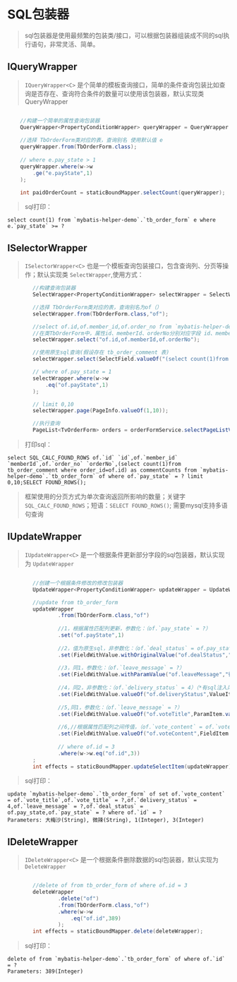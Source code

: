 # SQL包装器
> sql包装器是使用最频繁的包装类/接口，可以根据包装器组装成不同的sql执行语句，非常灵活、简单。
## IQueryWrapper
> `IQueryWrapper<C>` 是个简单的模板查询接口，简单的条件查询包装比如查询是否存在、查询符合条件的数量可以使用该包装器，默认实现类QueryWrapper
```java

    //构建一个简单的属性查询包装器
    QueryWrapper<PropertyConditionWrapper> queryWrapper = QueryWrapper.build();
    
    //选择 TbOrderForm类对应的表，查询别名 使用默认值 e
    queryWrapper.from(TbOrderForm.class);
    
    // where e.pay_state > 1
    queryWrapper.where(w->w
        .ge("e.payState",1)
    );

    int paidOrderCount = staticBoundMapper.selectCount(queryWrapper);
```
> sql打印：
```mysql
select count(1) from `mybatis-helper-demo`.`tb_order_form` e where e.`pay_state` >= ?
```
## ISelectorWrapper
> `ISelectorWrapper<C>` 也是一个模板查询包装接口，包含查询列、分页等操作；默认实现类 `SelectWrapper`,使用方式：
```java
        //构建查询包装器
        SelectWrapper<PropertyConditionWrapper> selectWrapper = SelectWrapper.build();

        //选择 TbOrderForm类对应的表，查询别名为of（）
        selectWrapper.from(TbOrderForm.class,"of");

        //select of.id,of.member_id,of.order_no from `mybatis-helper-demo`.`tb_order_form`;
        //在类TbOrderForm中，属性id、memberId、orderNo分别对应字段 id、member_id、order_no（类的属性注解@Column）
        selectWrapper.select("of.id,of.memberId,of.orderNo");

        //使用原生sql查询(假设存在 tb_order_comment 表)
        selectWrapper.select(SelectField.valueOf("(select count(1)from tb_order_comment where order_id=of.id) as commentCounts",true));

        // where of.pay_state = 1
        selectWrapper.where(w->w
            .eq("of.payState",1)
        );

        // limit 0,10
        selectWrapper.page(PageInfo.valueOf(1,10));

        //执行查询
        PageList<TvOrderForm> orders = orderFormService.selectPageListV(selectWrapper);
```
> 打印sql：
```mysql
select SQL_CALC_FOUND_ROWS of.`id` `id`,of.`member_id` `memberId`,of.`order_no` `orderNo`,(select count(1)from tb_order_comment where order_id=of.id) as commentCounts from `mybatis-helper-demo`.`tb_order_form` of where of.`pay_state` = ? limit 0,10;SELECT FOUND_ROWS();
```
> 框架使用的分页方式为单次查询返回所影响的数量；关键字`SQL_CALC_FOUND_ROWS`；短语：`SELECT FOUND_ROWS()`; 需要mysql支持多语句查询
## IUpdateWrapper
> `IUpdateWrapper<C>` 是一个根据条件更新部分字段的sql包装器，默认实现为 `UpdateWrapper`
```java

        //创建一个根据条件修改的修改包装器
        UpdateWrapper<PropertyConditionWrapper> updateWrapper = UpdateWrapper.build();

        //update from tb_order_form
        updateWrapper
                .from(TbOrderForm.class,"of")
                
                //1，根据属性匹配列更新，参数化：（of.`pay_state` = ?）
                .set("of.payState",1)
                
                //2，值为原生sql，非参数化：（of.`deal_status` = of.pay_state）（*有sql注入风险）
                .set(FieldWithValue.withOriginalValue("of.dealStatus","of.pay_state"))
                
                //3，同1，参数化：（of.`leave_message` = ?）
                .set(FieldWithValue.withParamValue("of.leaveMessage","微辣"))
                
                //4，同2，非参数化：（of.`delivery_status` = 4）（*有sql注入风险）
                .set(FieldWithValue.valueOf("of.deliveryStatus",ValueItem.valueOf(4)))
                
                //5,同1，参数化：（of.`leave_message` = ?）
                .set(FieldWithValue.valueOf("of.voteTitle",ParamItem.valueOf("大梅沙")))
                
                //6,//根据属性匹配列之间传值，（of.`vote_content` = of.`vote_title`）
                .set(FieldWithValue.valueOf("of.voteContent",FieldItem.valueOf("of.voteTitle")))
                
                // where of.id = 3
                .where(w->w.eq("of.id",3))
        ;
        int effects = staticBoundMapper.updateSelectItem(updateWrapper);
```
> sql打印：
```mysql
update `mybatis-helper-demo`.`tb_order_form` of set of.`vote_content` = of.`vote_title`,of.`vote_title` = ?,of.`delivery_status` = 4,of.`leave_message` = ?,of.`deal_status` = of.pay_state,of.`pay_state` = ? where of.`id` = ?
Parameters: 大梅沙(String), 微辣(String), 1(Integer), 3(Integer)
```
## IDeleteWrapper
> `IDeleteWrapper<C>` 是一个根据条件删除数据的sql包装器，默认实现为 `DeleteWrapper`
```java

        //delete of from tb_order_form of where of.id = 3
        deleteWrapper
                .delete("of")
                .from(TbOrderForm.class,"of")
                .where(w->w
                    .eq("of.id",389)
                );
        int effects = staticBoundMapper.delete(deleteWrapper);
```
> sql打印：
```mysql
delete of from `mybatis-helper-demo`.`tb_order_form` of where of.`id` = ?
Parameters: 389(Integer)
```